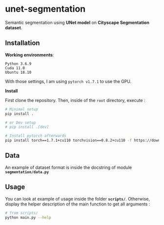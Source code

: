 # unet-segmentation

Semantic segmentation using **UNet model** on **Cityscape Segmentation dataset**.

## Installation
**Working environments**:
```
Python 3.6.9
Cuda 11.0
Ubuntu 18.10
```
With those settings, I am using `pytorch v1.7.1` to use the GPU.

**Install**

First clone the repository. Then, inside of the `root` directory, execute :
```bash
# Minimal setup
pip install .

# or Dev setup
# pip install .[dev]

# Install pytorch afterwards
pip install torch==1.7.1+cu110 torchvision==0.8.2+cu110 -f https://download.pytorch.org/whl/torch_stable.html
```

## Data
An example of dataset format is inside the docstring of module **`segmentation/data.py`**

## Usage
You can look at example of usage inside the folder **`scripts/`**.
Otherwise, display the helper description of the main function to get all arguments :
```bash
# from scripts/
python main.py --help
```